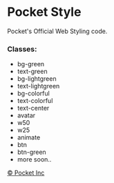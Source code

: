# Pocket Style
<p>Pocket's Official Web Styling code.</p>

<h3>Classes:</h3>
<ul>
  <li>bg-green</li>
  <li>text-green</li>
  <li>bg-lightgreen</li>
  <li>text-lightgreen</li>
  <li>bg-colorful</li>
  <li>text-colorful</li>
  <li>text-center</li>
  <li>avatar</li>
  <li>w50</li>
  <li>w25</li>
  <li>animate</li>
  <li>btn</li>
  <li>btn-green</li>
  <li>more soon..</li>
  </ul>

<a href="http://pocket-inc.ml">&copy; Pocket Inc</a>
